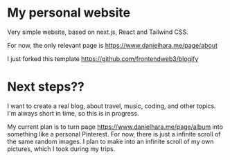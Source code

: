 # My personal website

Very simple website, based on next.js, React and Tailwind CSS.

For now, the only relevant page is https://www.danielhara.me/page/about

I just forked this template https://github.com/frontendweb3/blogify

# Next steps??

I want to create a real blog, about travel, music, coding, and other topics. I'm always short in time, so this is in progress.

My current plan is to turn page https://www.danielhara.me/page/album into something like a personal Pinterest. For now, there is just a infinite scroll of the same random images. I plan to make into an infinite scroll of my own pictures, which I took during my trips.

